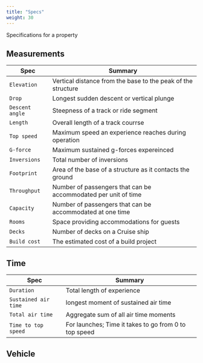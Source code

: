 ```yaml
---
title: "Specs"
weight: 30
---
```


Specifications for a property

## Measurements

| Spec        | Summary                                                |
| ------------- | ------------------------------------------------------ |
| `Elevation`  | Vertical distance from the base to the peak of the structure           |
| `Drop`     | Longest sudden descent or vertical plunge |
| `Descent angle`  | Steepness of a track or ride segment            |
| `Length`   | Overall length of a track courrse            |
| `Top speed`   | Maximum speed an experience reaches during operation             |
| `G-force`   | Maximum sustained g-forces expereinced              |
| `Inversions` | Total number of inversions    |
| `Footprint` | Area of the base of a structure as it contacts the ground    |
| `Throughput` | Number of passengers that can be accommodated per unit of time     |
| `Capacity` | Number of passengers that can be accommodated at one time     |
| `Rooms` | Space providing accommodations for guests    |
| `Decks` | Number of decks on a Cruise ship    |
| `Build cost` | The estimated cost of a build project    |

## Time

| Spec        | Summary                                  	             |
| ------------- | ------------------------------------------------------ |
| `Duration`     | Total length of experience							 |
| `Sustained air time`  | longest moment of sustained air time           |
| `Total air time`   | Aggregate sum of all air time moments     	     |
| `Time to top speed` | For launches; Time it takes to go from 0 to top speed    |

## Vehicle